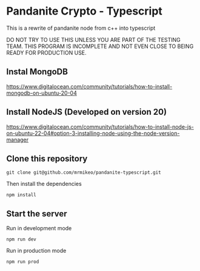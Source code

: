 # Pandanite Crypto - Typescript

This is a rewrite of pandanite node from c++ into typescript

DO NOT TRY TO USE THIS UNLESS YOU ARE PART OF THE TESTING TEAM.  THIS PROGRAM IS INCOMPLETE AND NOT EVEN CLOSE TO BEING READY FOR PRODUCTION USE.

## Instal MongoDB

https://www.digitalocean.com/community/tutorials/how-to-install-mongodb-on-ubuntu-20-04

## Install NodeJS (Developed on version 20)

https://www.digitalocean.com/community/tutorials/how-to-install-node-js-on-ubuntu-22-04#option-3-installing-node-using-the-node-version-manager

## Clone this repository

```
git clone git@github.com/mrmikeo/pandanite-typescript.git
```

Then install the dependencies

```
npm install
```

## Start the server

Run in development mode

```
npm run dev
```

Run in production mode 

```
npm run prod
```

